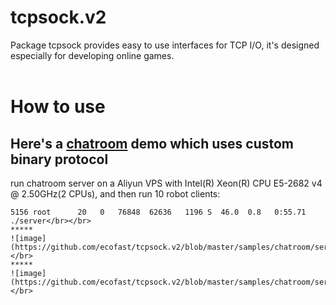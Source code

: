 # tcpsock.v2
Package tcpsock provides easy to use interfaces for TCP I/O, it's designed especially for developing online games.</br></br>

# How to use</br>
## Here's a [chatroom](https://github.com/ecofast/tcpsock.v2/tree/master/samples/chatroom) demo which uses custom binary protocol</br>
run chatroom server on a Aliyun VPS with Intel(R) Xeon(R) CPU E5-2682 v4 @ 2.50GHz(2 CPUs), and then run 10 robot clients:</br>
```shell
5156 root      20   0   76848  62636   1196 S  46.0  0.8   0:55.71 ./server</br></br>
*****
![image](https://github.com/ecofast/tcpsock.v2/blob/master/samples/chatroom/server/server.png)</br>
*****
![image](https://github.com/ecofast/tcpsock.v2/blob/master/samples/chatroom/server/client.png)</br>
